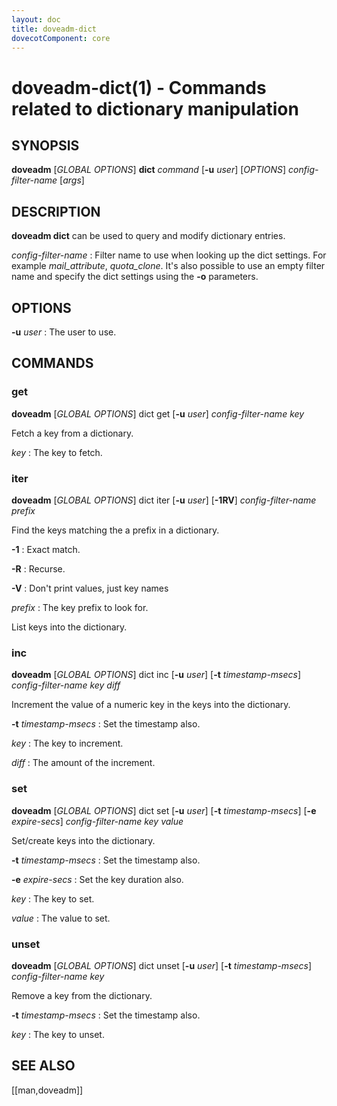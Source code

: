```yaml
---
layout: doc
title: doveadm-dict
dovecotComponent: core
---
```


# doveadm-dict(1) - Commands related to dictionary manipulation

## SYNOPSIS

**doveadm** [*GLOBAL OPTIONS*] **dict** *command*
  [**-u** *user*]
  [*OPTIONS*]
  *config-filter-name*
  [*args*]

## DESCRIPTION

**doveadm dict** can be used to query and modify dictionary entries.

*config-filter-name*
:   Filter name to use when looking up the dict settings. For example
    *mail_attribute*, *quota_clone*. It's also possible to use an empty filter
    name and specify the dict settings using the **-o** parameters.

<!-- @include: global-options-formatter.inc -->

## OPTIONS

**-u** *user*
:   The user to use.

## COMMANDS

### get

**doveadm** [*GLOBAL OPTIONS*] dict get [**-u** *user*]
  *config-filter-name* *key*

Fetch a key from a dictionary.

*key*
:   The key to fetch.

### iter

**doveadm** [*GLOBAL OPTIONS*] dict iter
  [**-u** *user*]
  [**-1RV**]
  *config-filter-name* *prefix*

Find the keys matching the a prefix in a dictionary.

**-1**
:   Exact match.

**-R**
:   Recurse.

**-V**
:   Don't print values, just key names

*prefix*
:   The key prefix to look for.

List keys into the dictionary.

### inc

**doveadm** [*GLOBAL OPTIONS*] dict inc
  [**-u** *user*]
  [**-t** *timestamp-msecs*]
  *config-filter-name* *key* *diff*

Increment the value of a numeric key in the keys into the dictionary.

**-t** *timestamp-msecs*
:   Set the timestamp also.

*key*
:   The key to increment.

*diff*
:   The amount of the increment.

### set

**doveadm** [*GLOBAL OPTIONS*] dict set
  [**-u** *user*]
  [**-t** *timestamp-msecs*]
  [**-e** *expire-secs*]
  *config-filter-name* *key* *value*

Set/create keys into the dictionary.

**-t** *timestamp-msecs*
:   Set the timestamp also.

**-e** *expire-secs*
:   Set the key duration also.

*key*
:   The key to set.

*value*
:   The value to set.

### unset

**doveadm** [*GLOBAL OPTIONS*] dict unset
  [**-u** *user*]
  [**-t** *timestamp-msecs*]
  *config-filter-name* *key*

Remove a key from the dictionary.

**-t** *timestamp-msecs*
:   Set the timestamp also.

*key*
:   The key to unset.

<!-- @include: reporting-bugs.inc -->

## SEE ALSO

[[man,doveadm]]
